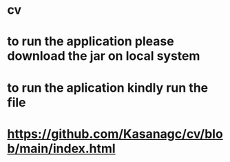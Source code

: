 # cv
# to run the application please download the jar on local system 
# to run the aplication kindly run the file 
# https://github.com/Kasanagc/cv/blob/main/index.html
